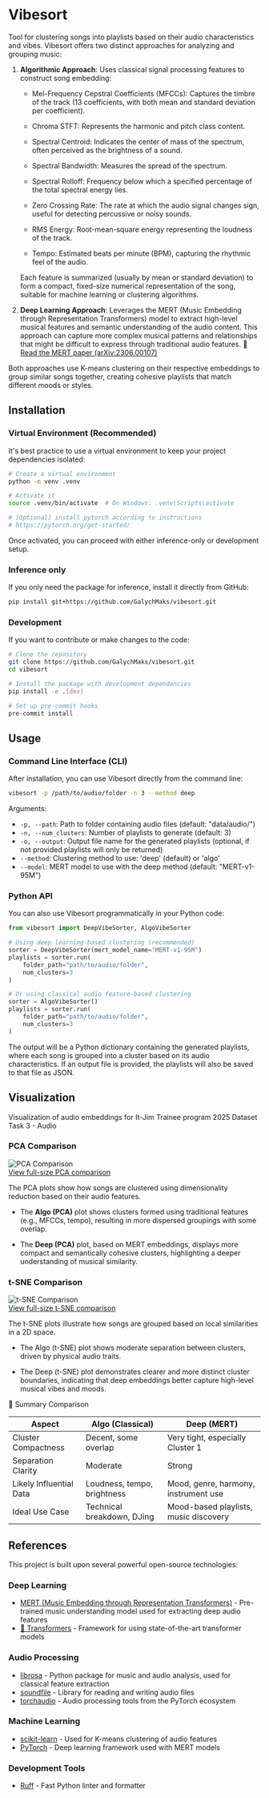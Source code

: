 # Vibesort

Tool for clustering songs into playlists based on their audio characteristics and vibes. Vibesort offers two distinct approaches for analyzing and grouping music:

1. **Algorithmic Approach**: Uses classical signal processing features to construct song embedding:

    - Mel-Frequency Cepstral Coefficients (MFCCs): Captures the timbre of the track (13 coefficients, with both mean and standard deviation per coefficient).

    - Chroma STFT: Represents the harmonic and pitch class content.

    - Spectral Centroid: Indicates the center of mass of the spectrum, often perceived as the brightness of a sound.

    - Spectral Bandwidth: Measures the spread of the spectrum.

    - Spectral Rolloff: Frequency below which a specified percentage of the total spectral energy lies.

    - Zero Crossing Rate: The rate at which the audio signal changes sign, useful for detecting percussive or noisy sounds.

    - RMS Energy: Root-mean-square energy representing the loudness of the track.

    - Tempo: Estimated beats per minute (BPM), capturing the rhythmic feel of the audio.

    Each feature is summarized (usually by mean or standard deviation) to form a compact, fixed-size numerical representation of the song, suitable for machine learning or clustering algorithms.

2. **Deep Learning Approach**: Leverages the MERT (Music Embedding through Representation Transformers) model to extract high-level musical features and semantic understanding of the audio content. This approach can capture more complex musical patterns and relationships that might be difficult to express through traditional audio features. 🔗 [Read the MERT paper (arXiv:2306.00107)](https://arxiv.org/pdf/2306.00107)

Both approaches use K-means clustering on their respective embeddings to group similar songs together, creating cohesive playlists that match different moods or styles.

## Installation

### Virtual Environment (Recommended)

It's best practice to use a virtual environment to keep your project dependencies isolated:

```bash
# Create a virtual environment
python -m venv .venv

# Activate it
source .venv/bin/activate  # On Windows: .venv\Scripts\activate

# [Optional] install pytorch according to instructions
# https://pytorch.org/get-started/
```

Once activated, you can proceed with either inference-only or development setup.

### Inference only

If you only need the package for inference, install it directly from GitHub:

```bash
pip install git+https://github.com/GalychMaks/vibesort.git
```

### Development

If you want to contribute or make changes to the code:

```bash
# Clone the repository
git clone https://github.com/GalychMaks/vibesort.git
cd vibesort

# Install the package with development dependencies
pip install -e .[dev]

# Set up pre-commit hooks
pre-commit install
```

## Usage

### Command Line Interface (CLI)

After installation, you can use Vibesort directly from the command line:

```bash
vibesort -p /path/to/audio/folder -n 3 --method deep
```

Arguments:

- `-p, --path`: Path to folder containing audio files (default: "data/audio/")
- `-n, --num_clusters`: Number of playlists to generate (default: 3)
- `-o, --output`: Output file name for the generated playlists (optional, if not provided playlists will only be returned)
- `--method`: Clustering method to use: 'deep' (default) or 'algo'
- `--model`: MERT model to use with the deep method (default: "MERT-v1-95M")

### Python API

You can also use Vibesort programmatically in your Python code:

```python
from vibesort import DeepVibeSorter, AlgoVibeSorter

# Using deep learning-based clustering (recommended)
sorter = DeepVibeSorter(mert_model_name="MERT-v1-95M")
playlists = sorter.run(
    folder_path="path/to/audio/folder",
    num_clusters=3
)

# Or using classical audio feature-based clustering
sorter = AlgoVibeSorter()
playlists = sorter.run(
    folder_path="path/to/audio/folder",
    num_clusters=3
)
```

The output will be a Python dictionary containing the generated playlists, where each song is grouped into a cluster based on its audio characteristics. If an output file is provided, the playlists will also be saved to that file as JSON.

## Visualization

Visualization of audio embeddings for It-Jim Trainee program 2025 Dataset Task 3 - Audio

### PCA Comparison

![PCA Comparison](assets/comparison_pca.png)  
[View full-size PCA comparison](output/comparison_pca.png)

The PCA plots show how songs are clustered using dimensionality reduction based on their audio features.

- The **Algo (PCA)** plot shows clusters formed using traditional features (e.g., MFCCs, tempo), resulting in more dispersed groupings with some overlap.

- The **Deep (PCA)** plot, based on MERT embeddings, displays more compact and semantically cohesive clusters, highlighting a deeper understanding of musical similarity.

### t-SNE Comparison

![t-SNE Comparison](assets/comparison_tsne.png)  
[View full-size t-SNE comparison](assets/comparison_tsne.png)

The t-SNE plots illustrate how songs are grouped based on local similarities in a 2D space.

- The Algo (t-SNE) plot shows moderate separation between clusters, driven by physical audio traits.

- The Deep (t-SNE) plot demonstrates clearer and more distinct cluster boundaries, indicating that deep embeddings better capture high-level musical vibes and moods.

🧠 Summary Comparison

| Aspect | Algo (Classical) | Deep (MERT) |
| --- | --- | --- |
| Cluster Compactness | Decent, some overlap | Very tight, especially Cluster 1 |
| Separation Clarity | Moderate | Strong |
| Likely Influential Data | Loudness, tempo, brightness | Mood, genre, harmony, instrument use |
| Ideal Use Case | Technical breakdown, DJing | Mood-based playlists, music discovery |

## References

This project is built upon several powerful open-source technologies:

### Deep Learning

- [MERT (Music Embedding through Representation Transformers)](https://huggingface.co/m-a-p/MERT-v1-95M) - Pre-trained music understanding model used for extracting deep audio features
- [🤗 Transformers](https://github.com/huggingface/transformers) - Framework for using state-of-the-art transformer models

### Audio Processing

- [librosa](https://librosa.org/) - Python package for music and audio analysis, used for classical feature extraction
- [soundfile](https://github.com/bastibe/python-soundfile) - Library for reading and writing audio files
- [torchaudio](https://pytorch.org/audio) - Audio processing tools from the PyTorch ecosystem

### Machine Learning

- [scikit-learn](https://scikit-learn.org/) - Used for K-means clustering of audio features
- [PyTorch](https://pytorch.org/) - Deep learning framework used with MERT models

### Development Tools

- [Ruff](https://github.com/astral-sh/ruff) - Fast Python linter and formatter
